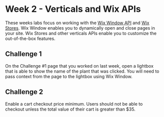# Week 2 - Verticals and Wix APIs

These weeks labs focus on working with the [Wix Window API](https://www.wix.com/velo/reference/wix-window) and [Wix Stores](https://www.wix.com/velo/reference/wix-stores-backend). Wix Window enables you to dynamically open and close pages in your site. Wix Stores and other verticals APIs enable you to customize the out-of-the-box features.

## Challenge 1

On the Challenge #1 page that you worked on last week, open a lightbox that is able to show the name of the plant that was clicked. You will need to pass context from the page to the lightbox using Wix Window.  


## Challenge 2

Enable a cart checkout price minimum. Users should not be able to checkout unless the total value of their cart is greater than $35.

